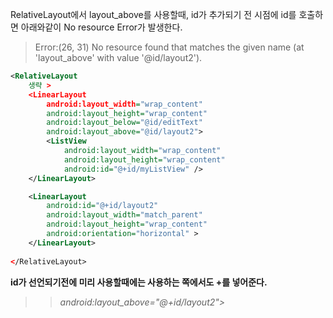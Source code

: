 RelativeLayout에서 layout_above를 사용할때, id가 추가되기 전 시점에 id를 호출하면 아래와같이 No resource Error가 발생한다.

> Error:(26, 31) No resource found that matches the given name (at 'layout_above' with value '@id/layout2').


```xml
<RelativeLayout 
    생략 >
    <LinearLayout
        android:layout_width="wrap_content"
        android:layout_height="wrap_content"
        android:layout_below="@id/editText"
        android:layout_above="@id/layout2">
        <ListView
            android:layout_width="wrap_content"
            android:layout_height="wrap_content"
            android:id="@+id/myListView" />
    </LinearLayout>

    <LinearLayout
        android:id="@+id/layout2"
        android:layout_width="match_parent"
        android:layout_height="wrap_content"
        android:orientation="horizontal" >
    </LinearLayout>
    
</RelativeLayout>
```

**id가 선언되기전에 미리 사용할때에는 사용하는 쪽에서도 +를 넣어준다.**
>> *android:layout_above="@+id/layout2">*
